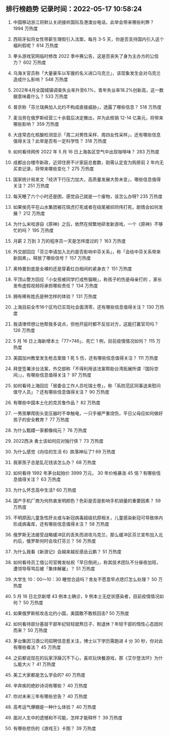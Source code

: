 
## 排行榜趋势 记录时间：2022-05-17 10:58:24
  
  1. 中国移动浙江将默认关闭接听国际及港澳台电话，此举会带来哪些利弊？ 1994 万热度
    
  2. 西班牙拟将女性带薪生理假引入法案，每月 3-5 天，你是否支持国内引入这个福利假呢？ 614 万热度
    
  3. 拳头游戏官网临时修改 2022 季中赛公告，这是否丧失了身为主办方的公信力？ 602 万热度
    
  4. 乌海关官员称「大量豪车以军援的名义进口乌克兰」，该现象发生会对乌克兰造成什么影响？ 548 万热度
    
  5. 2022年4月全国城镇调查失业率升至6.1%，青年失业率18.2%创新高，这一数据意味着什么？ 533 万热度
    
  6. 普京称「芬兰瑞典加入北约不构成直接威胁」，透露了哪些信息？ 518 万热度
    
  7. 麦当劳在俄罗斯经营三十余载后决定撤出，并为此核销 12-14 亿美元，将带来哪些影响？ 359 万热度
    
  8. 大连常态化核酸检测显示「周二对男性采样、周四女性采样」，还有哪些信息值得关注？此举是否有一定科学性？ 318 万热度
    
  9. 如何看待网传 2022 年 5 月 16 日上海各区空气中出现咖啡味？ 283 万热度
    
  10. 成都出台楼市新政，近郊住房不计家庭总套数，刚需认定变为购房前 2 年内无买卖记录，将带来哪些变化？ 275 万热度
    
  11. 国家统计局发文「经济下行压力加大，高质量发展大势未变」，哪些信息值得关注？ 251 万热度
    
  12. 每天睡了六个小时还是困，感觉自己就是一个废物，该怎么办呀? 235 万热度
    
  13. 如果侯亮平在山水集团被花斑虎打死或者在结尾被祁同伟打死，剧情会如何发展？ 212 万热度
    
  14. 为什么米哈游自《原神》之后，依然在频繁地研发新游戏，一个《原神》不够忙的吗？ 195 万热度
    
  15. 月薪 2 万到 3 万的程序员一天是怎样度过的？ 163 万热度
    
  16. 外交部回应「芬兰申请加入北约是否影响中芬关系」，称「会给中芬关系带来新因素」，释放了哪些信号？ 157 万热度
    
  17. 奥特曼到底是全裸的还是穿着红白相间的紧身衣？ 151 万热度
    
  18. 平顶山警方回应「小女孩被同学打成熊猫眼」，称孩子的伤是母亲打的 ，家长发布虚假视频将承担哪些责任？ 134 万热度
    
  19. 拥有稀有姓氏是种怎样的体验？ 131 万热度
    
  20. 上海目前全市16个区均已实现社会面清零，还有哪些信息值得关注？ 130 万热度
    
  21. 我请律师想让他帮我多说点，但他开庭时都不反驳对方，这能打赢官司吗？ 126 万热度
    
  22. 5 月 16 日上海新增本土「77+746」、死亡 1 例，目前疫情情况如何？ 115 万热度
    
  23. 美国加州教堂发生枪击案致 1 死 5 伤，还有哪些信息值得关注？ 111 万热度
    
  24. 拜登签署涉台法案，外交部称「不得利用该法案帮助台湾拓展所谓『国际空间』」，有哪些信息值得关注？ 97 万热度
    
  25. 如何看待上海回应「居委会工作人员吃瑞士卷」，称「系防范区同事送来慰问值守人员」？还有哪些信息值得关注？ 90 万热度
    
  26. 有哪些中国本土化的克苏鲁作品？ 82 万热度
    
  27. 一男孩攀爬街头变压器时不幸触电，一只手被严重烧伤，平日父母应如何做好孩子的安全教育？ 77 万热度
    
  28. 为什么甄嬛一家都像纯元？ 76 万热度
    
  29. 2022西决 勇士该如何应对独行侠？ 73 万热度
    
  30. 为什么感觉《向往的生活 6》跌落神坛了? 69 万热度
    
  31. 我家孩子总是乱花钱该怎么办？ 68 万热度
    
  32. 如何看待 1992 年茅台起拍价 3999 万元， 30 年价格暴涨 45 倍？有哪些信息值得关注？ 63 万热度
    
  33. 为什么怀念高中生活? 60 万热度
    
  34. 国产手机厂商为何热衷发明颜色？色彩是否是影响手机销量的重要因素？ 59 万热度
    
  35. 不明原因儿童急性肝炎或与新冠病毒超级抗原相关，儿童感染新冠可导致体内形成病毒库，还有哪些信息值得关注？ 58 万热度
    
  36. 俄罗斯无法接受战略缓冲区的丢失而进攻乌克兰，那么缓冲区芬兰宣布加入北约后，俄罗斯何时会攻打芬兰？ 56 万热度
    
  37. 为什么我看《新游记》会越来越反感岳云鹏？ 51 万热度
    
  38. 如何看待员工借公司官微发帖祝「早日倒闭」，称其技术团队不分昼夜加班，遭领导辱骂后被「集体解雇」？ 51 万热度
    
  39. 大学生 10：00～10：30 睡觉合适吗？舍友不愿意早点熄灯怎么处理？ 50 万热度
    
  40. 5 月 16 日北京新增 43 例本土确诊，9 例本土无症状感染者，目前疫情情况如何？ 50 万热度
    
  41. 如果俄罗斯核攻击北约小国，美国敢不敢核回击? 50 万热度
    
  42. 如何看待部分基层干部年纪轻轻就熬日子、盼退休？年轻干部的惰性心态因何而来？ 50 万热度
    
  43. 茅台集团习酒公司招聘信息惹关注，博士以下学历需跑进 4 分 30 秒，你对此有哪些看法？ 45 万热度
    
  44. 之前都说现在的玩家浮躁沉不下心，喜欢玩快餐游戏，那《艾尔登法环》为什么能大火？ 41 万热度
    
  45. 美工大家都是怎么学会的? 40 万热度
    
  46. 辛弃疾的绝妙诗词有哪些？ 40 万热度
    
  47. 你对未来三年有哪些忠告？ 40 万热度
    
  48. 高考运气爆棚是一种什么体验？ 40 万热度
    
  49. 面对人生中的遗憾和不可能，怎样才能释怀？ 39 万热度
    
  50. 有哪些悲伤的《游戏王》卡图？ 39 万热度
    